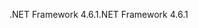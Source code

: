 <span data-ttu-id="76f9d-101">.NET Framework 4.6.1</span><span class="sxs-lookup"><span data-stu-id="76f9d-101">.NET Framework 4.6.1</span></span>
